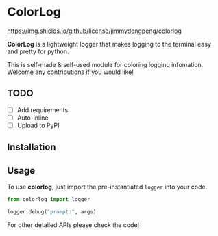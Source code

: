 # ColorLog
https://img.shields.io/github/license/jimmydengpeng/colorlog

**ColorLog** is a lightweight logger that makes logging to the terminal easy and pretty for python.

This is self-made & self-used module for coloring logging infomation. Welcome any contributions if you would like!

## TODO
- [ ] Add requirements
- [ ] Auto-inline
- [ ] Upload to PyPI

## Installation


## Usage
To use **colorlog**, just import the pre-instantiated `logger` into your code.

```python
from colorlog import logger

logger.debug("prompt:", args)
```

For other detailed APIs please check the code!

